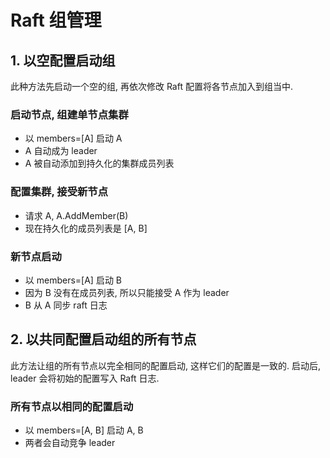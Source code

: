 # Raft 组管理

## 1. 以空配置启动组

此种方法先启动一个空的组, 再依次修改 Raft 配置将各节点加入到组当中.

### 启动节点, 组建单节点集群

* 以 members=[A] 启动 A
* A 自动成为 leader
* A 被自动添加到持久化的集群成员列表

### 配置集群, 接受新节点

* 请求 A, A.AddMember(B)
* 现在持久化的成员列表是 [A, B]

### 新节点启动

* 以 members=[A] 启动 B
* 因为 B 没有在成员列表, 所以只能接受 A 作为 leader
* B 从 A 同步 raft 日志


## 2. 以共同配置启动组的所有节点

此方法让组的所有节点以完全相同的配置启动, 这样它们的配置是一致的. 启动后, leader 会将初始的配置写入 Raft 日志.

### 所有节点以相同的配置启动

* 以 members=[A, B] 启动 A, B
* 两者会自动竞争 leader
